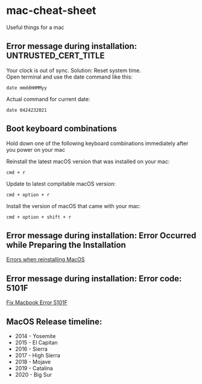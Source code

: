 # mac-cheat-sheet

Useful things for a mac

## Error message during installation: UNTRUSTED_CERT_TITLE  
Your clock is out of sync. Solution: Reset system time.  
Open terminal and use the date command like this:
```
date mmddHHMMyy
```
Actual command for current date:
```
date 0424232021
```

## Boot keyboard combinations
Hold down one of the following keyboard combinations immediately after you power on your mac

Reinstall the latest macOS version that was installed on your mac:
```
cmd + r
```

Update to latest compitable macOS version:
```
cmd + option + r
```

Install the version of macOS that came with your mac:
```
cmd + option + shift + r
```

## Error message during installation: Error Occurred while Preparing the Installation
[Errors when reinstalling MacOS](https://macreports.com/an-error-occurred-while-preparing-the-installation-fix/)


## Error message during installation: Error code: 5101F
[Fix Macbook Error 5101F](https://appletoolbox.com/fix-macbook-error-5101f/)

## MacOS Release timeline:
* 2014 - Yosemite
* 2015 - El Capitan
* 2016 - Sierra
* 2017 - High Sierra
* 2018 - Mojave
* 2019 - Catalina
* 2020 - Big Sur

